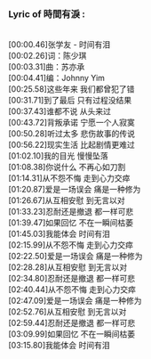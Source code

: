 <h3>Lyric of 時間有淚 :</h3><p><br>[00:00.46]张学友 - 时间有泪
<br>[00:02.26]词：陈少琪
<br>[00:03.31]曲：苏亦承
<br>[00:04.41]编：Johnny Yim
<br>[00:25.58]这些年来 我们都曾犯了错
<br>[00:31.71]到了最后 只有过程没结果
<br>[00:37.43]谁都不说 从头来过
<br>[00:43.72]背叛承诺 宁愿一个人寂寞
<br>[00:50.28]听过太多 悲伤故事的传说
<br>[00:56.22]现实生活 比起剧情更难过
<br>[01:02.10]我的目光 慢慢坠落
<br>[01:08.38]你说什么 不再心如刀割
<br>[01:14.31]从不怨不悔 走到心力交瘁
<br>[01:20.87]爱是一场误会 痛是一种修为
<br>[01:26.67]从互相安慰 到无言以对
<br>[01:33.23]忍耐还是撤退 都一样可悲
<br>[01:39.47]如果回忆 不在一瞬间枯萎
<br>[01:45.03]我能体会 时间有泪
<br>[02:15.99]从不怨不悔 走到心力交瘁
<br>[02:22.50]爱是一场误会 痛是一种修为
<br>[02:28.28]从互相安慰 到无言以对
<br>[02:34.80]忍耐还是撤退 都一样可悲
<br>[02:40.44]从不怨不悔 走到心力交瘁
<br>[02:47.09]爱是一场误会 痛是一种修为
<br>[02:52.76]从互相安慰 到无言以对
<br>[02:59.44]忍耐还是撤退 都一样可悲
<br>[03:09.99]如果回忆 不在一瞬间枯萎
<br>[03:15.80]我能体会 时间有泪
</p>